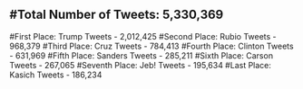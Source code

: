 #Total Number of Tweets: 5,330,369 
---
#First Place: Trump Tweets - 2,012,425
#Second Place: Rubio Tweets - 968,379
#Third Place: Cruz Tweets - 784,413
#Fourth Place: Clinton Tweets - 631,969
#Fifth Place: Sanders Tweets - 285,211
#Sixth Place: Carson Tweets - 267,065
#Seventh Place: Jeb! Tweets - 195,634
#Last Place: Kasich Tweets - 186,234

